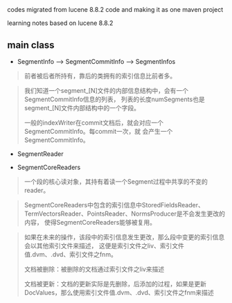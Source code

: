 ##
codes migrated from lucene 8.8.2 code and making it as
one maven project

learning notes based on lucene 8.8.2 

## main class
- SegmentInfo --> SegmentCommitInfo --> SegmentInfos
> 前者被后者所持有，靠后的类拥有的索引信息比前者多。<br>

> 我们知道一个segment_[N]文件的内部信息结构中，会有一个SegmentCommitInfo信息的列表，
> 列表的长度numSegments也是segment_[N]文件内部结构中的一个字段。<br>
> 
> 一般的indexWriter在commit文档后，就会对应一个SegmentCommitInfo。每commit一次，就
> 会产生一个SegmentCommitInfo。

- SegmentReader
>

- SegmentCoreReaders
> 一个段的核心读对象，其持有着读一个Segment过程中共享的不变的reader。

> SegmentCoreReaders中包含的索引信息中StoredFieldsReader、TermVectorsReader、PointsReader、NormsProducer是不会发生更改的内容，
> 使得SegmentCoreReaders能够被复用。

> 如果在未来的操作，该段中的索引信息发生更改，那么段中变更的索引信息会以其他索引文件来描述，
> 这便是索引文件之liv、索引文件值.dvm、.dvd、索引文件之fnm。
>
>文档被删除：被删除的文档通过索引文件之liv来描述
> 
> 文档被更新：文档的更新实际是先删除，后添加的过程，如果是更新DocValues，那么使用索引文件值.dvm、.dvd、索引文件之fnm来描述

